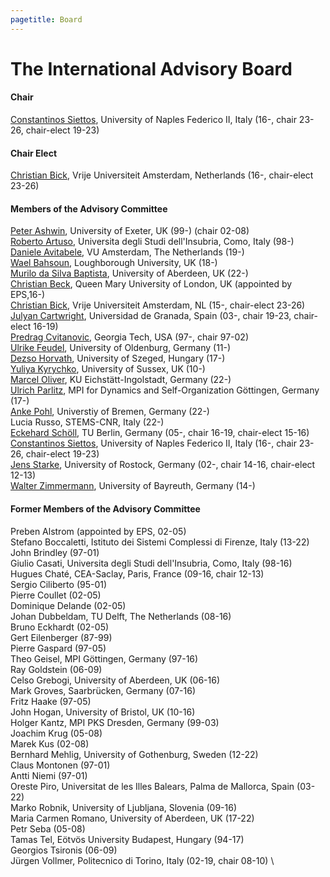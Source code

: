 ```yaml
---
pagetitle: Board
---
```


The International Advisory Board
================================

#### Chair

[Constantinos Siettos](https://www.siettos.net/),
University of Naples Federico II, Italy
(16-, chair 23-26, chair-elect 19-23)

#### Chair Elect

[Christian Bick](https://www.math.vu.nl/~bick/),
Vrije Universiteit Amsterdam, Netherlands
(16-, chair-elect 23-26)

#### Members of the Advisory Committee

[Peter Ashwin](https://mathematics.exeter.ac.uk/staff/pashwin?sm=pashwin), University of Exeter, UK (99-) (chair 02-08) \
[Roberto Artuso](https://uninsubria.unifind.cineca.it/get/person/000124), Universita degli Studi dell'Insubria, Como, Italy (98-) \
[Daniele Avitabele](https://www.danieleavitabile.com/), VU Amsterdam, The Netherlands (19-) \
[Wael Bahsoun](https://www.lboro.ac.uk/departments/maths/staff/wael-bahsoun/), Loughborough University, UK (18-) \
[Murilo da Silva Baptista](https://www.abdn.ac.uk/icsmb/people/profiles/murilo.baptista), University of Aberdeen, UK (22-) \
[Christian Beck](https://webspace.maths.qmul.ac.uk/c.beck/), Queen Mary University of London, UK (appointed by EPS,16-) \
[Christian Bick](https://www.math.vu.nl/~bick/), Vrije Universiteit Amsterdam, NL (15-, chair-elect 23-26) \
[Julyan Cartwright](https://en.wikipedia.org/wiki/Julyan_Cartwright), Universidad de Granada, Spain (03-, chair 19-23, chair-elect 16-19) \
[Predrag Cvitanovic](https://physics.gatech.edu/user/predrag-cvitanovic), Georgia Tech, USA (97-, chair 97-02) \
[Ulrike Feudel](https://www.academia-net.org/profile/ulrike-feudel/80170), University of Oldenburg, Germany (11-) \
[Dezso Horvath](http://www.staff.u-szeged.hu/~horvathd/), University of Szeged, Hungary (17-) \
[Yuliya Kyrychko](https://profiles.sussex.ac.uk/p260256-yuliya-kyrychko), University of Sussex, UK (10-) \
[Marcel Oliver](https://mids.ku.de/oliver/), KU Eichstätt-Ingolstadt, Germany (22-) \
[Ulrich Parlitz](https://www.uni-goettingen.de/en/105320.html), MPI for Dynamics and Self-Organization Göttingen, Germany (17-) \
[Anke Pohl](https://user.math.uni-bremen.de/apohl/), Universtiy of Bremen, Germany (22-) \
Lucia Russo, STEMS-CNR, Italy (22-) \
[Eckehard Schöll](https://www.itp.tu-berlin.de/schoell/nlds/ag_schoell/), TU Berlin, Germany (05-, chair 16-19, chair-elect 15-16) \
[Constantinos Siettos](https://www.siettos.net/), University of Naples Federico II, Italy (16-, chair 23-26, chair-elect 19-23) \
[Jens Starke](http://www.jstarke.eu/), University of Rostock, Germany (02-, chair 14-16, chair-elect 12-13) \
[Walter Zimmermann](https://www.profilfelder.uni-bayreuth.de/en/advanced-fields/2_polymer_colloid_science/Principal-investigators/Zimmermann_Walter/index.php), University of Bayreuth, Germany (14-) 

#### Former Members of the Advisory Committee

Preben Alstrom (appointed by EPS, 02-05) \
Stefano Boccaletti, Istituto dei Sistemi Complessi di Firenze, Italy (13-22) \
John Brindley (97-01) \
Giulio Casati, Universita degli Studi dell'Insubria, Como, Italy (98-16) \
Hugues Chaté, CEA-Saclay, Paris, France (09-16, chair 12-13) \
Sergio Ciliberto (95-01) \
Pierre Coullet (02-05) \
Dominique Delande (02-05) \
Johan Dubbeldam, TU Delft, The Netherlands (08-16) \
Bruno Eckhardt (02-05) \
Gert Eilenberger (87-99) \
Pierre Gaspard (97-05) \
Theo Geisel, MPI Göttingen, Germany (97-16) \
Ray Goldstein (06-09) \
Celso Grebogi, University of Aberdeen, UK (06-16) \
Mark Groves, Saarbrücken, Germany (07-16) \
Fritz Haake (97-05) \
John Hogan, University of Bristol, UK (10-16) \
Holger Kantz, MPI PKS Dresden, Germany (99-03) \
Joachim Krug (05-08) \
Marek Kus (02-08) \
Bernhard Mehlig, University of Gothenburg, Sweden (12-22) \
Claus Montonen (97-01) \
Antti Niemi (97-01) \
Oreste Piro, Universitat de les Illes Balears, Palma de Mallorca, Spain (03-22) \
Marko Robnik, University of Ljubljana, Slovenia (09-16) \
Maria Carmen Romano, University of Aberdeen, UK (17-22) \
Petr Seba (05-08) \
Tamas Tel, Eötvös University Budapest, Hungary (94-17) \
Georgios Tsironis (06-09) \
Jürgen Vollmer, Politecnico di Torino, Italy (02-19, chair 08-10) \

